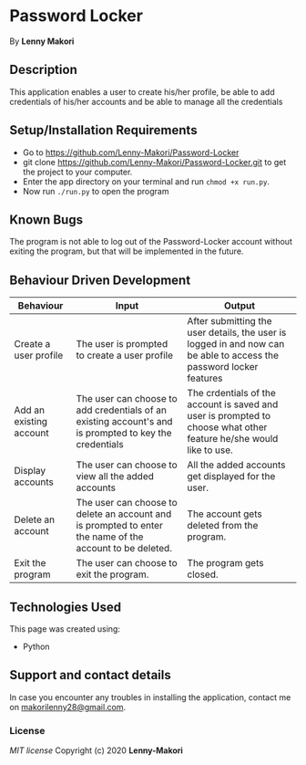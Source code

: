 # Password Locker

By **Lenny Makori**

## Description
This application enables a user to create his/her profile, be able to add credentials of his/her accounts and be able to manage all the credentials

## Setup/Installation Requirements
* Go to https://github.com/Lenny-Makori/Password-Locker
* git clone https://github.com/Lenny-Makori/Password-Locker.git to get the project to your computer.
* Enter the app directory on your terminal and run `chmod +x run.py`.
* Now run `./run.py` to open the program

## Known Bugs
The program is not able to log out of the Password-Locker account without exiting the program, but that will be implemented in the future.

## Behaviour Driven Development
| Behaviour  | Input | Output |
| ------------- | ------------- | ------------- |
| Create a user profile  | The user is prompted to create a user profile | After submitting the user details, the user is logged in and now can be able to access the password locker features|
| Add an existing account  | The user can choose to add credentials of an existing account's and is prompted to key the credentials | The crdentials of the account is saved and user is prompted to choose what other feature he/she would like to use.  |
| Display accounts | The user can choose to view all the added accounts | All the added accounts get displayed for the user. |
| Delete an account | The user can choose to delete an account and is prompted to enter the name of the account to be deleted. | The account gets deleted from the program.|
| Exit the program | The user can choose to exit the program. | The program gets closed. |

## Technologies Used
This page was created using: 
* Python

## Support and contact details
In case you encounter any  troubles in installing the application, contact me on makorilenny28@gmail.com.


### License
*MIT license*
Copyright (c) 2020 **Lenny-Makori**